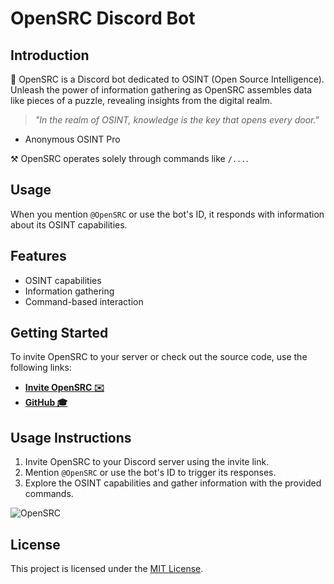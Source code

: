 # OpenSRC Discord Bot

## Introduction

🤖 OpenSRC is a Discord bot dedicated to OSINT (Open Source Intelligence). Unleash the power of information gathering as OpenSRC assembles data like pieces of a puzzle, revealing insights from the digital realm.

> *"In the realm of OSINT, knowledge is the key that opens every door."* 
 - Anonymous OSINT Pro

⚒️ OpenSRC operates solely through commands like `/...`.

## Usage

When you mention `@OpenSRC` or use the bot's ID, it responds with information about its OSINT capabilities.

## Features

- OSINT capabilities
- Information gathering
- Command-based interaction

## Getting Started

To invite OpenSRC to your server or check out the source code, use the following links:

- [**Invite OpenSRC  ✉️**](https://discord.com/api/oauth2/authorize?client_id=1197620865341341696&permissions=0&scope=bot)
- [**GitHub  🎓**](https://github.com/Talkaga/OpenSRC)

## Usage Instructions

1. Invite OpenSRC to your Discord server using the invite link.
2. Mention `@OpenSRC` or use the bot's ID to trigger its responses.
3. Explore the OSINT capabilities and gather information with the provided commands.

![OpenSRC](https://cdn.discordapp.com/attachments/1198006481262489771/1198009782104236152/6e030682391fd01bf414a003d32b2448.jpg?ex=65bd588d&is=65aae38d&hm=91a7306cc2a959623ec3e64753198a2bec84e16484129ab8823da4cfe7cce9da&)

## License

This project is licensed under the [MIT License](LICENSE).


